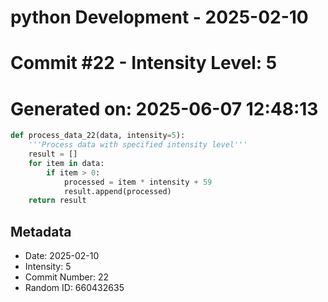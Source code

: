 ﻿# python Development - 2025-02-10
# Commit #22 - Intensity Level: 5
# Generated on: 2025-06-07 12:48:13
```python
def process_data_22(data, intensity=5):
    '''Process data with specified intensity level'''
    result = []
    for item in data:
        if item > 0:
            processed = item * intensity + 59
            result.append(processed)
    return result
```
## Metadata
- Date: 2025-02-10
- Intensity: 5
- Commit Number: 22
- Random ID: 660432635
